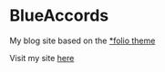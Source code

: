 
# BlueAccords
My blog site based on the [*folio theme](https://github.com/bogoli/-folio)

Visit my site <a href="https://blueaccords.github.io">here</a>
